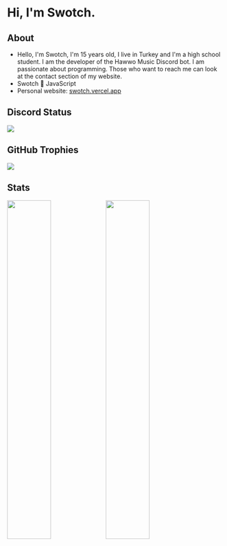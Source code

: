 <h1> Hi, I'm Swotch.</h1>

<h2> About</h2>

- Hello, I'm Swotch, I'm 15 years old, I live in Turkey and I'm a high school student. I am the developer of the Hawwo Music Discord bot.
I am passionate about programming. Those who want to reach me can look at the contact section of my website.
- Swotch 💛 JavaScript
- Personal website: [swotch.vercel.app](https://swotch.vercel.app)

<h2> Discord Status</h2>

![](https://discord.c99.nl/widget/theme-3/619841555255132160.png)

<h2 width="100%"> GitHub Trophies</h2>
<img src="https://github-profile-trophy.vercel.app/?username=swotch9399&theme=darkhub&no-frame=true" />

<h2 width="100%"> Stats</h2>
<img align="left" width="45%" src="https://github-readme-stats.vercel.app/api?username=swotch9399&show_icons=true&theme=react&hide_border=true&bg_color=0D1117">
<img align="left" width="45%" src="https://github-readme-streak-stats.herokuapp.com/?user=swotch9399&theme=black-ice&hide_border=true&stroke=0000&background=0D1117">

